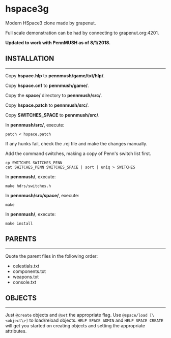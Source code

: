 # hspace3g
Modern HSpace3 clone made by grapenut.

Full scale demonstration can be had by connecting to grapenut.org:4201.

**Updated to work with PennMUSH as of 8/1/2018.**

## INSTALLATION
------------

Copy __hspace.hlp__ to __pennmush/game/txt/hlp/__.

Copy __hspace.cnf__ to __pennmush/game/__.

Copy the __space/__ directory to __pennmush/src/__.

Copy __hspace.patch__ to __pennmush/src/__.

Copy __SWITCHES_SPACE__ to __pennmush/src/__.

In __pennmush/src/__, execute:
```
patch < hspace.patch
```
If any hunks fail, check the .rej file and make the changes manually.

Add the command switches, making a copy of Penn's switch list first.
```
cp SWITCHES SWITCHES_PENN
cat SWITCHES_PENN SWITCHES_SPACE | sort | uniq > SWITCHES
```

In __pennmush/__, execute:
```
make hdrs/switches.h
```

In __pennmush/src/space/__, execute:
```
make
```

In __pennmush/__, execute:
```
make install
```

## PARENTS
-------
Quote the parent files in the following order:
- celestials.txt
- components.txt
- weapons.txt
- console.txt

## OBJECTS
-------
Just `@create` objects and `@set` the appropriate flag. Use `@space/load [\<object\>]` to load/reload objects.
`HELP SPACE ADMIN` and `HELP SPACE CREATE` will get you started on creating objects and setting the appropriate attributes.

